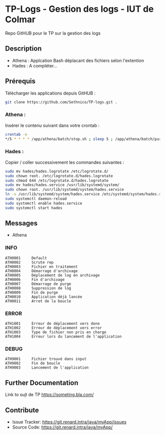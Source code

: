 # TP-Logs - Gestion des logs - IUT de Colmar

Repo GitHUB pour le TP sur la gestion des logs


## Description
- Athena : Applcation Bash déplacant des fichiers selon l'extention
- Hades : A compléter...


## Prérequis
Télécharger les applications depuis GitHUB :
```sh
git clone https://github.com/Sethnico/TP-logs.git .
```

### Athena :
Insérer le contenu suivant dans votre crontab :
```sh
crontab -e
*/5 * * * * /app/athena/batch/stop.sh ; sleep 5 ; /app/athena/batch/purge.sh ; sleep 5 ; /app/athena/batch/start.sh
```

### Hades :
Copier / coller successivement les commandes suivantes :
```sh
sudo mv hades/hades.logrotate /etc/logrotate.d/
sudo chown root. /etc/logrotate.d/hades.logrotate
sudo chmod 644 /etc/logrotate.d/hades.logrotate
sudo mv hades/hades.service /usr/lib/systemd/system/
sudo chown root. /usr/lib/systemd/system/hades.service
ln -s /usr/lib/systemd/system/hades.service /etc/systemd/system/hades.service
sudo systemctl daemon-reload
sudo systemctl enable hades.service
sudo systemctl start hades
```

## Messages

 - Athena
### INFO
```
ATH0001     Default
ATH0002     Scrute rep
ATH0003     Fichier en traitement
ATH0004     Démarrage d'archivage
ATH0005     Déplacement de log en archivage
ATH0006     Fin d'archivage
ATH0007     Démarrage de purge
ATH0008     Suppression de log
ATH0009     Fin de purge
ATH0010     Application déjà lancée
ATH0011     Arret de la boucle
```

### ERROR
```
ATH1001     Erreur de déplacement vers done
ATH1002     Erreur de déplacement vers error
ATH1003     Type de fichier non pris en charge
ATH1004     Erreur lors du lancement de l'application
```

### DEBUG
```
ATH9001     Fichier trouvé dans input
ATH9002     Fin de boucle
ATH9003     Lancement de l'application
```

## Further Documentation
Link to sujt de TP https://someting.bla.com/

## Contribute
- Issue Tracker: https://git.renard.intra/java/myApp/issues
- Source Code: https://git.renard.intra/java/myApp/
